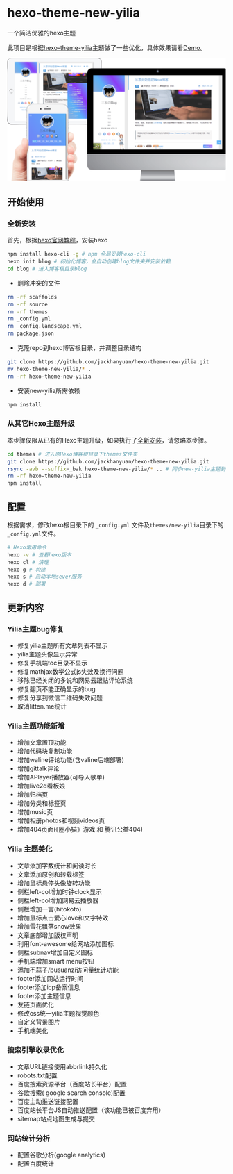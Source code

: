 # hexo-theme-new-yilia

一个简洁优雅的hexo主题

此项目是根据[hexo-theme-yilia](https://github.com/litten/hexo-theme-yilia)主题做了一些优化，具体效果请看[Demo](https://sanshui.findn.cn/)。

<div align="center"><img src="new-yilia-demo.png" alt="new yalia demo"></div>

## 开始使用

### 全新安装

首先，根据[hexo官网教程](https://hexo.io/zh-cn/docs/)，安装hexo

```sh
npm install hexo-cli -g # npm 全局安装hexo-cli
hexo init blog # 初始化博客，会自动创建blog文件夹并安装依赖
cd blog # 进入博客根目录blog
```

- 删除冲突的文件

```sh
rm -rf scaffolds
rm -rf source
rm -rf themes
rm _config.yml
rm _config.landscape.yml
rm package.json
```

- 克隆repo到hexo博客根目录，并调整目录结构

```sh
git clone https://github.com/jackhanyuan/hexo-theme-new-yilia.git
mv hexo-theme-new-yilia/* .
rm -rf hexo-theme-new-yilia
```

- 安装new-yilia所需依赖

```sh
npm install
```

### 从其它Hexo主题升级

本步骤仅限从已有的Hexo主题升级，如果执行了[全新安装](#全新安装)，请忽略本步骤。

```sh
cd themes # 进入原Hexo博客根目录下themes文件夹
git clone https://github.com/jackhanyuan/hexo-theme-new-yilia.git
rsync -avb --suffix=_bak hexo-theme-new-yilia/* .. # 同步new-yilia主题到原Hexo博客根目录，如果有冲突会自动备份冲突文件（以_bak结尾）。
rm -rf hexo-theme-new-yilia
npm install
```

## 配置

根据需求，修改hexo根目录下的 `_config.yml` 文件及`themes/new-yilia`目录下的`_config.yml`文件。

```sh
# Hexo常用命令
hexo -v # 查看hexo版本
hexo cl # 清理
hexo g # 构建
hexo s # 启动本地sever服务
hexo d # 部署
```

## 更新内容

### Yilia主题bug修复

- 修复yilia主题所有文章列表不显示
- yilia主题头像显示异常
- 修复手机端toc目录不显示
- 修复mathjax数学公式js失效及换行问题
- 移除已经关闭的多说和网易云跟帖评论系统
- 修复翻页不能正确显示的bug
- 修复分享到微信二维码失效问题
- 取消litten.me统计

### Yilia主题功能新增

- 增加文章置顶功能
- 增加代码块复制功能
- 增加waline评论功能(含valine后端部署)
- 增加gittalk评论
- 增加APlayer播放器(可导入歌单)
- 增加live2d看板娘
- 增加归档页
- 增加分类和标签页
- 增加music页
- 增加相册photos和视频videos页
- 增加404页面(《圈小猫》游戏 和 腾讯公益404)

### Yilia 主题美化

- 文章添加字数统计和阅读时长
- 文章添加原创和转载标签
- 增加鼠标悬停头像旋转功能
- 侧栏left-col增加时钟clock显示
- 侧栏left-col增加网易云播放器
- 侧栏增加一言(hitokoto)
- 增加鼠标点击爱心love和文字特效
- 增加雪花飘落snow效果
- 文章底部增加版权声明
- 利用font-awesome给网站添加图标
- 侧栏subnav增加自定义图标
- 手机端增加smart menu按钮
- 添加不蒜子/busuanzi访问量统计功能
- footer添加网站运行时间
- footer添加icp备案信息
- footer添加主题信息
- 友链页面优化
- 修改css统一yilia主题视觉颜色
- 自定义背景图片
- 手机端美化

### 搜索引擎收录优化

- 文章URL链接使用abbrlink持久化
- robots.txt配置
- 百度搜索资源平台（百度站长平台）配置
- 谷歌搜索( google search console)配置
- 百度主动推送链接配置
- 百度站长平台JS自动推送配置（该功能已被百度弃用）
- sitemap站点地图生成与提交

### 网站统计分析

- 配置谷歌分析(google analytics)
- 配置百度统计


